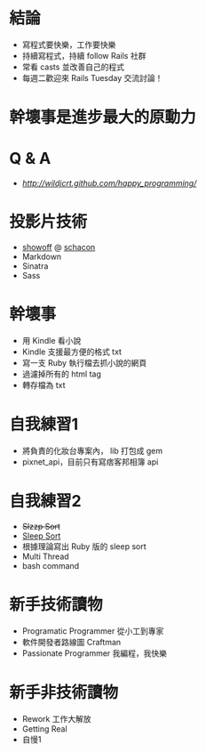 <!SLIDE center transition=fade>
# 結論 #

<!SLIDE bullets incremental>
* 寫程式要快樂，工作要快樂
* 持續寫程式，持續 follow Rails 社群
* 常看 casts 並改善自己的程式
* 每週二歡迎來 Rails Tuesday 交流討論！

<!SLIDE center>
# 幹壞事是進步最大的原動力 #

<!SLIDE center>
# Q & A

* *http://wildjcrt.github.com/happy_programming/*

<!SLIDE center>
# 投影片技術 #

* [showoff](https://github.com/schacon/showoff) @ [schacon](http://twitter.com/#!/chacon)
* Markdown
* Sinatra
* Sass

<!SLIDE bullets incremental>
# 幹壞事 #

* 用 Kindle 看小說
* Kindle 支援最方便的格式 txt
* 寫一支 Ruby 執行檔去抓小說的網頁
* 過濾掉所有的 html tag
* 轉存檔為 txt

<!SLIDE bullets incremental>
# 自我練習1 #

* 將負責的化妝台專案內， lib 打包成 gem
* pixnet_api，目前只有寫痞客邦相簿 api

<!SLIDE bullets incremental>
# 自我練習2 #

* <del>Slzzp Sort</del>
* [Sleep Sort](http://dis.4chan.org/read/prog/1295544154)
* 根據理論寫出 Ruby 版的 sleep sort
* Multi Thread
* bash command

<!SLIDE bullets incremental>
# 新手技術讀物 #

* Programatic Programmer 從小工到專家
* 軟件開發者路線圖 Craftman
* Passionate Programmer 我編程，我快樂

<!SLIDE bullets incremental>
# 新手非技術讀物 #

* Rework 工作大解放
* Getting Real
* 自慢1

